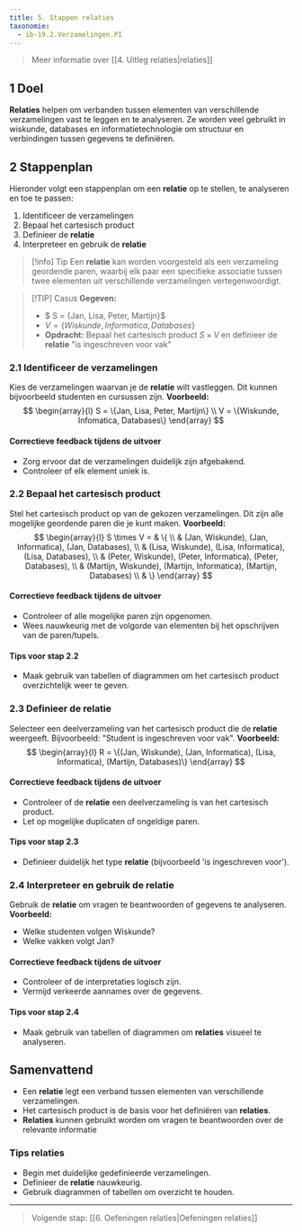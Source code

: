 ```yaml
---
title: 5. Stappen relaties
taxonomie:
  - ib-19.2.Verzamelingen.PI
---
```


> Meer informatie over [[4. Uitleg relaties|relaties]]

## 1 Doel
**Relaties** helpen om verbanden tussen elementen van verschillende verzamelingen vast te leggen en te analyseren. Ze worden veel gebruikt in wiskunde, databases en informatietechnologie om structuur en verbindingen tussen gegevens te definiëren.

## 2 Stappenplan
Hieronder volgt een stappenplan om een **relatie** op te stellen, te analyseren en toe te passen:
1. Identificeer de verzamelingen
2. Bepaal het cartesisch product
3. Definieer de **relatie**
4. Interpreteer en gebruik de **relatie**

> [!info] Tip 
> Een **relatie** kan worden voorgesteld als een verzameling geordende paren, waarbij elk paar een specifieke associatie tussen twee elementen uit verschillende verzamelingen vertegenwoordigt.

>[!TIP] Casus
> **Gegeven:**
> - $ S = \{Jan, Lisa, Peter, Martijn\}$
> - $V = \{Wiskunde, Informatica, Databases\}$
> - **Opdracht:** Bepaal het cartesisch product $S \times V$ en definieer de **relatie** "is ingeschreven voor vak" 

### 2.1 Identificeer de verzamelingen
Kies de verzamelingen waarvan je de **relatie** wilt vastleggen. Dit kunnen bijvoorbeeld studenten en cursussen zijn.
**Voorbeeld:**
$$
\begin{array}{l}
S = \{Jan, Lisa, Peter, Martijn\} \\
V = \{Wiskunde, Infomatica, Databases\}
\end{array}
$$

#### Correctieve feedback tijdens de uitvoer
- Zorg ervoor dat de verzamelingen duidelijk zijn afgebakend.
- Controleer of elk element uniek is.

### 2.2 Bepaal het cartesisch product
Stel het cartesisch product op van de gekozen verzamelingen. Dit zijn alle mogelijke geordende paren die je kunt maken.
**Voorbeeld:**
$$
\begin{array}{l}
S \times V =  & \{ \\
 & (Jan, Wiskunde), (Jan, Informatica), (Jan, Databases), \\
 & (Lisa, Wiskunde), (Lisa, Informatica), (Lisa, Databases), \\
 & (Peter, Wiskunde), (Peter, Informatica), (Peter, Databases), \\
 & (Martijn, Wiskunde), (Martijn, Informatica), (Martijn, Databases) \\
 & \}
\end{array}
$$

#### Correctieve feedback tijdens de uitvoer
- Controleer of alle mogelijke paren zijn opgenomen.
- Wees nauwkeurig met de volgorde van elementen bij het opschrijven van de paren/tupels.

#### Tips voor stap 2.2
- Maak gebruik van tabellen of diagrammen om het cartesisch product overzichtelijk weer te geven.

### 2.3 Definieer de relatie
Selecteer een deelverzameling van het cartesisch product die de **relatie** weergeeft. Bijvoorbeeld: "Student is ingeschreven voor vak".
**Voorbeeld:**
$$
\begin{array}{l}
R = \{(Jan, Wiskunde), (Jan, Informatica), (Lisa, Informatica), (Martijn, Databases)\}
\end{array}
$$

#### Correctieve feedback tijdens de uitvoer
- Controleer of de **relatie** een deelverzameling is van het cartesisch product.
- Let op mogelijke duplicaten of ongeldige paren.

#### Tips voor stap 2.3
- Definieer duidelijk het type **relatie** (bijvoorbeeld 'is ingeschreven voor').

### 2.4 Interpreteer en gebruik de relatie
Gebruik de **relatie** om vragen te beantwoorden of gegevens te analyseren.
**Voorbeeld:**
- Welke studenten volgen Wiskunde?
- Welke vakken volgt Jan?

#### Correctieve feedback tijdens de uitvoer
- Controleer of de interpretaties logisch zijn.
- Vermijd verkeerde aannames over de gegevens.

#### Tips voor stap 2.4
- Maak gebruik van tabellen of diagrammen om **relaties** visueel te analyseren.

## Samenvattend
- Een **relatie** legt een verband tussen elementen van verschillende verzamelingen.
- Het cartesisch product is de basis voor het definiëren van **relaties**.
- **Relaties** kunnen gebruikt worden om vragen te beantwoorden over de relevante informatie

### Tips relaties
- Begin met duidelijke gedefinieerde verzamelingen.
- Definieer de **relatie** nauwkeurig.
- Gebruik diagrammen of tabellen om overzicht te houden.

---

> Volgende stap: [[6. Oefeningen relaties|Oefeningen relaties]]
